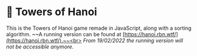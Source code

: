 # 🗼 Towers of Hanoi

This is the Towers of Hanoi game remade in JavaScript, along with a sorting algorithm. ~~A running version can be found at [https://hanoi.rbn.wtf/](https://hanoi.rbn.wtf/).~~<br>
<i>From 19/02/2022 the running version will not be accessible anymore.</i>

